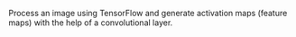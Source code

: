 Process an image using TensorFlow and generate activation maps (feature maps) with the help of a convolutional layer.
